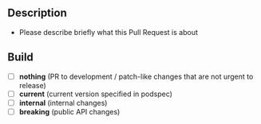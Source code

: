## Description

- Please describe briefly what this Pull Request is about

## Build
- [ ] **nothing** (PR to development / patch-like changes that are not urgent to release)
- [ ] **current** (current version specified in podspec)
- [ ] **internal** (internal changes)
- [ ] **breaking** (public API changes)
